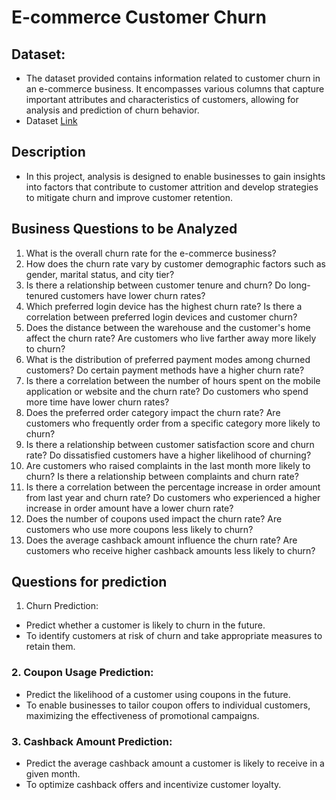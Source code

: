 # E-commerce Customer Churn
## Dataset:
- The dataset provided contains information related to customer churn in an e-commerce business. It encompasses various columns that capture important attributes and characteristics of customers, allowing for analysis and prediction of churn behavior.
- Dataset <a href='https://www.kaggle.com/datasets/ankitverma2010/ecommerce-customer-churn-analysis-and-prediction?sort=most-comments'>Link</a>

  
## Description
- In this project, analysis is designed to enable businesses to gain insights into factors that contribute to customer attrition and develop strategies to mitigate churn and improve customer retention.

## Business Questions to be Analyzed

1. What is the overall churn rate for the e-commerce business?
2. How does the churn rate vary by customer demographic factors such as gender, marital status, and city tier?
3. Is there a relationship between customer tenure and churn? Do long-tenured customers have lower churn rates?
4. Which preferred login device has the highest churn rate? Is there a correlation between preferred login devices and customer churn?
5. Does the distance between the warehouse and the customer's home affect the churn rate? Are customers who live farther away more likely to churn?
6. What is the distribution of preferred payment modes among churned customers? Do certain payment methods have a higher churn rate?
7. Is there a correlation between the number of hours spent on the mobile application or website and the churn rate? Do customers who spend more time have lower churn rates?
8. Does the preferred order category impact the churn rate? Are customers who frequently order from a specific category more likely to churn?
9. Is there a relationship between customer satisfaction score and churn rate? Do dissatisfied customers have a higher likelihood of churning?
10. Are customers who raised complaints in the last month more likely to churn? Is there a relationship between complaints and churn rate?
11. Is there a correlation between the percentage increase in order amount from last year and churn rate? Do customers who experienced a higher increase in order amount have a lower churn rate?
12. Does the number of coupons used impact the churn rate? Are customers who use more coupons less likely to churn?
13. Does the average cashback amount influence the churn rate? Are customers who receive higher cashback amounts less likely to churn?


## Questions for prediction
1. Churn Prediction:
  - Predict whether a customer is likely to churn in the future.
  - To identify customers at risk of churn and take appropriate measures to retain them.

<!-- ### 2. Preferred Payment Mode:
- Predict the preferred payment mode of a customer based on their demographic information, purchase history, and other relevant factors.
- To assist in personalizing payment options and improving the overall customer experience. -->

<!-- ### 3. Order Category Preference:
- Predict the preferred order category of a customer.
- To aid in targeted marketing campaigns and product recommendations, enhancing customer engagement and satisfaction. -->

<!-- ### 4. Customer Satisfaction:
- Predict the satisfaction score of a customer based on various factors such as order count, complaint history, and cashback amount.
- To identify customers who may require additional attention or support to improve their satisfaction level. -->

### 2. Coupon Usage Prediction:
- Predict the likelihood of a customer using coupons in the future.
- To enable businesses to tailor coupon offers to individual customers, maximizing the effectiveness of promotional campaigns.

### 3. Cashback Amount Prediction:
- Predict the average cashback amount a customer is likely to receive in a given month.
- To optimize cashback offers and incentivize customer loyalty.
















